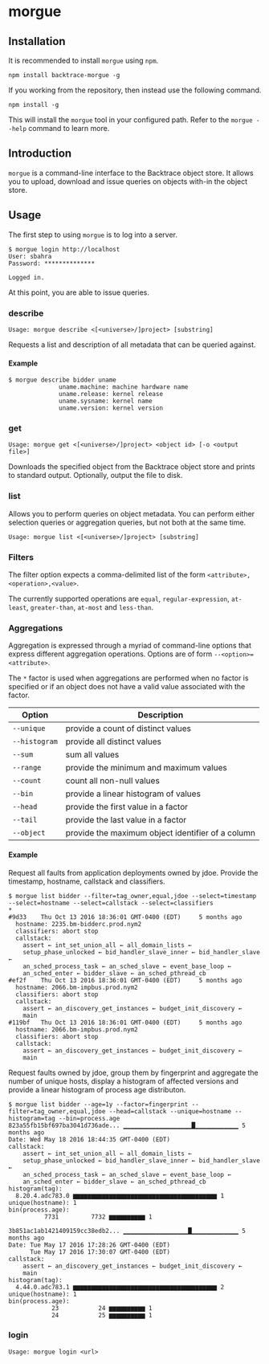 # morgue

## Installation

It is recommended to install `morgue` using `npm`.

```
npm install backtrace-morgue -g
```

If you working from the repository, then instead use the following command.
```
npm install -g
```

This will install the `morgue` tool in your configured path. Refer to the
`morgue --help` command to learn more.

## Introduction

`morgue` is a command-line interface to the Backtrace object store. It allows
you to upload, download and issue queries on objects with-in the object store.

## Usage

The first step to using `morgue` is to log into a server.

```
$ morgue login http://localhost
User: sbahra
Password: **************

Logged in.
```

At this point, you are able to issue queries.

### describe

```
Usage: morgue describe <[<universe>/]project> [substring]
```

Requests a list and description of all metadata that can be queried against.

#### Example

```
$ morgue describe bidder uname
              uname.machine: machine hardware name
              uname.release: kernel release
              uname.sysname: kernel name
              uname.version: kernel version
```

### get

```
Usage: morgue get <[<universe>/]project> <object id> [-o <output file>]
```

Downloads the specified object from the Backtrace object store and prints
to standard output. Optionally, output the file to disk.

### list

Allows you to perform queries on object metadata. You can perform
either selection queries or aggregation queries, but not both at the
same time.

```
Usage: morgue list <[<universe>/]project> [substring]
```

### Filters

The filter option expects a comma-delimited list of the form
`<attribute>,<operation>,<value>`.

The currently supported operations are `equal`, `regular-expression`,
`at-least`, `greater-than`, `at-most` and `less-than`.

### Aggregations

Aggregation is expressed through a myriad of command-line options that express
different aggregation operations. Options are of form `--<option>=<attribute>`.

The ``*`` factor is used when aggregations are performed when no factor is
specified or if an object does not have a valid value associated with the
factor.

| Option        | Description |
|---------------|-------------|
| `--unique`    | provide a count of distinct values |
| `--histogram` | provide all distinct values |
| `--sum`       | sum all values |
| `--range`     | provide the minimum and maximum values |
| `--count`     | count all non-null values |
| `--bin`       | provide a linear histogram of values |
| `--head`      | provide the first value in a factor |
| `--tail`      | provide the last value in a factor |
| `--object`    | provide the maximum object identifier of a column |

#### Example

Request all faults from application deployments owned by jdoe.
Provide the timestamp, hostname, callstack and classifiers.

```
$ morgue list bidder --filter=tag_owner,equal,jdoe --select=timestamp --select=hostname --select=callstack --select=classifiers
*                               
#9d33    Thu Oct 13 2016 18:36:01 GMT-0400 (EDT)     5 months ago
  hostname: 2235.bm-bidderc.prod.nym2
  classifiers: abort stop
  callstack:
    assert ← int_set_union_all ← all_domain_lists ← 
    setup_phase_unlocked ← bid_handler_slave_inner ← bid_handler_slave ← 
    an_sched_process_task ← an_sched_slave ← event_base_loop ← 
    an_sched_enter ← bidder_slave ← an_sched_pthread_cb
#ef2f    Thu Oct 13 2016 18:36:01 GMT-0400 (EDT)     5 months ago
  hostname: 2066.bm-impbus.prod.nym2
  classifiers: abort stop
  callstack:
    assert ← an_discovery_get_instances ← budget_init_discovery ← 
    main
#119bf   Thu Oct 13 2016 18:36:01 GMT-0400 (EDT)     5 months ago
  hostname: 2066.bm-impbus.prod.nym2
  classifiers: abort stop
  callstack:
    assert ← an_discovery_get_instances ← budget_init_discovery ← 
    main
```

Request faults owned by jdoe, group them by fingerprint and aggregate
the number of unique hosts, display a histogram of affected versions and
provide a linear histogram of process age distributon.

```
$ morgue list bidder --age=1y --factor=fingerprint --filter=tag_owner,equal,jdoe --head=callstack --unique=hostname --histogram=tag --bin=process.age
823a55fb15bf697ba3041d736ade... ▁▁▁▁▁▁▁▁▁▁▁▁▁▁▁▁▁▁▁█▁▁▁▁▁▁▁▁▁▁▁▁ 5 months ago
Date: Wed May 18 2016 18:44:35 GMT-0400 (EDT)
callstack:
    assert ← int_set_union_all ← all_domain_lists ← 
    setup_phase_unlocked ← bid_handler_slave_inner ← bid_handler_slave ← 
    an_sched_process_task ← an_sched_slave ← event_base_loop ← 
    an_sched_enter ← bidder_slave ← an_sched_pthread_cb
histogram(tag): 
  8.20.4.adc783.0 ▆▆▆▆▆▆▆▆▆▆▆▆▆▆▆▆▆▆▆▆▆▆▆▆▆▆▆▆▆▆▆▆▆▆▆▆▆▆▆▆ 1
unique(hostname): 1
bin(process.age): 
          7731         7732 ▆▆▆▆▆▆▆▆▆▆ 1

3b851ac1ab1421409159cc38edb2... ▁▁▁▁▁▁▁▁▁▁▁▁▁▁▁▁▁▁█▁▁▁▁▁▁▁▁▁▁▁▁▁ 5 months ago
Date: Tue May 17 2016 17:28:26 GMT-0400 (EDT)
      Tue May 17 2016 17:30:07 GMT-0400 (EDT)
callstack:
    assert ← an_discovery_get_instances ← budget_init_discovery ← 
    main
histogram(tag): 
  4.44.0.adc783.1 ▆▆▆▆▆▆▆▆▆▆▆▆▆▆▆▆▆▆▆▆▆▆▆▆▆▆▆▆▆▆▆▆▆▆▆▆▆▆▆▆ 2
unique(hostname): 1
bin(process.age): 
            23           24 ▆▆▆▆▆▆▆▆▆▆ 1
            24           25 ▆▆▆▆▆▆▆▆▆▆ 1
```

### login

```
Usage: morgue login <url>
```
